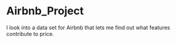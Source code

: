 # Airbnb_Project
I look into a data set for Airbnb that lets me find out what features contribute to price.
